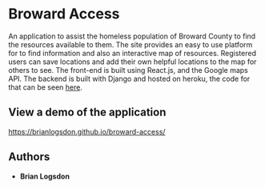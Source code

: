 # Broward Access 

An application to assist the homeless population of Broward County to find the resources available to them. 
The site provides an easy to use platform for to find information and also an interactive map of resources. Registered users can save locations and add their own helpful locations to the map for others to see. 
The front-end is built using React.js, and the Google maps API. The backend is built with Django and hosted on heroku, the code for that can be seen [here](https://github.com/brianlogsdon/broward_access_API).

## View a demo of the application


https://brianlogsdon.github.io/broward-access/



## Authors

* **Brian Logsdon**


